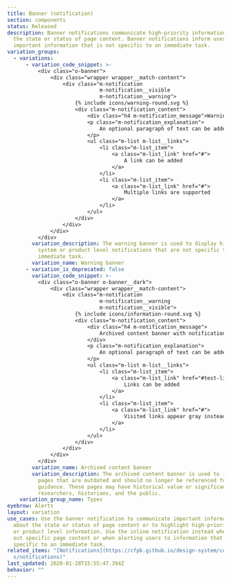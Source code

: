 ```yaml
---
title: Banner (notification)
section: components
status: Released
description: Banner notifications communicate high-priority information about
  the state or status of page content. Banner notifications inform users of
  important information that is not specific to an immediate task.
variation_groups:
  - variations:
      - variation_code_snippet: >-
          <div class="o-banner">
              <div class="wrapper wrapper__match-content">
                  <div class="m-notification
                              m-notification__visible
                              m-notification__warning">
                      {% include icons/warning-round.svg %}
                      <div class="m-notification_content">
                          <div class="h4 m-notification_message">Warning banner with a notification</div>
                          <p class="m-notification_explanation">
                              An optional paragraph of text can be added to explain the purpose of the warning banner.
                          </p>
                          <ul class="m-list m-list__links">
                              <li class="m-list_item">
                                  <a class="m-list_link" href="#">
                                      A link can be added
                                  </a>
                              </li>
                              <li class="m-list_item">
                                  <a class="m-list_link" href="#">
                                      Multiple links are supported
                                  </a>
                              </li>
                          </ul>
                      </div>
                  </div>
              </div>
          </div>
        variation_description: The warning banner is used to display high-priority
          system or product level notifications that are not specific to an
          immediate task.
        variation_name: Warning banner
      - variation_is_deprecated: false
        variation_code_snippet: >-
          <div class="o-banner o-banner__dark">
              <div class="wrapper wrapper__match-content">
                  <div class="m-notification
                              m-notification__warning
                              m-notification__visible">
                      {% include icons/information-round.svg %}
                      <div class="m-notification_content">
                          <div class="h4 m-notification_message">
                              Archived content banner with notification
                          </div>
                          <p class="m-notification_explanation">
                              An optional paragraph of text can be added to explain the purpose of the archived content banner.
                          </p>
                          <ul class="m-list m-list__links">
                              <li class="m-list_item">
                                  <a class="m-list_link" href="#test-link">
                                      Links can be added
                                  </a>
                              </li>
                              <li class="m-list_item">
                                  <a class="m-list_link" href="#">
                                      Visited links appear gray instead of white
                                  </a>
                              </li>
                          </ul>
                      </div>
                  </div>
              </div>
          </div>
        variation_name: Archived content banner
        variation_description: The archived content banner is used to identify website
          pages that are outdated and should no longer be referenced for
          guidance. These pages may have historical value or significance to
          researchers, historians, and the public.
    variation_group_name: Types
eyebrow: Alerts
layout: variation
use_cases: Use the banner notification to communicate important information
  about the state or status of page content or to highlight high-priority system
  or product level information. Use the inline notification instead when calling
  out specific page content or when alerting users to information that is
  specific to an immediate task.
related_items: "[N﻿otifications](https://cfpb.github.io/design-system/component\
  s/notifications)"
last_updated: 2020-01-28T15:55:47.394Z
behavior: ""
---
```

